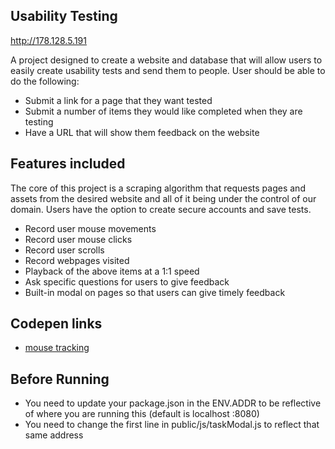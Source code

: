 ## Usability Testing

http://178.128.5.191

A project designed to create a website and database that will allow users to easily create usability tests and send them to people.
User should be able to do the following:

* Submit a link for a page that they want tested
* Submit a number of items they would like completed when they are testing
* Have a URL that will show them feedback on the website

## Features included

The core of this project is a scraping algorithm that requests pages and assets from the desired website and all of it being under the control of our domain. Users have the option to create secure accounts and save tests.

* Record user mouse movements
* Record user mouse clicks
* Record user scrolls
* Record webpages visited
* Playback of the above items at a 1:1 speed
* Ask specific questions for users to give feedback
* Built-in modal on pages so that users can give timely feedback

## Codepen links

* [mouse tracking](https://codepen.io/riderjensen/pen/xaRNEy)

## Before Running
* You need to update your package.json in the ENV.ADDR to be reflective of where you are running this (default is localhost :8080)
* You need to change the first line in public/js/taskModal.js to reflect that same address
